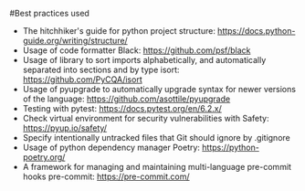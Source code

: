 #Best practices used
* The hitchhiker's guide for python project structure: https://docs.python-guide.org/writing/structure/
* Usage of code formatter Black: https://github.com/psf/black 
* Usage of library to sort imports alphabetically, and automatically separated into sections and by type isort: https://github.com/PyCQA/isort
* Usage of pyupgrade  to automatically upgrade syntax for newer versions of the language: https://github.com/asottile/pyupgrade
* Testing with pytest: https://docs.pytest.org/en/6.2.x/
* Check virtual environment for security vulnerabilities with Safety: https://pyup.io/safety/
* Specify intentionally untracked files that Git should ignore by .gitignore
* Usage of python dependency manager Poetry: https://python-poetry.org/
* A framework for managing and maintaining multi-language pre-commit hooks pre-commit: https://pre-commit.com/
